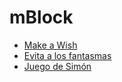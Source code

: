 # mBlock

* [Make a Wish](/Videojuegos/Make-a-wish/README.md)
* [Evita a los fantasmas](/Videojuegos/Evita-a-los-fantasmas/README.md)
* [Juego de Simón](/Videojuegos/Juego-de-simon/README.md)
